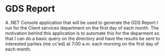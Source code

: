 ﻿# GDS Report

A .NET Console application that will be used to generate the GDS Report I run for the Client services department 
on the first day of each month. The motivation behind this application is to automate this for the deparment so that I can
do a basic query on the directory and have the results be sent to interested parties (me cc'ed) at 7:00 a.m. each 
morning on the first day of each month. 

